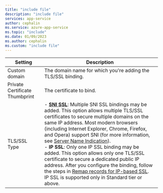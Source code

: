 ```yaml
---
title: "include file"
description: "include file"
services: app-service
author: cephalin
ms.service: azure-app-service
ms.topic: "include"
ms.date: 01/09/2023
ms.author: cephalin
ms.custom: "include file"
---
```


| Setting | Description |
|-|-|
| Custom domain | The domain name for which you're adding the TLS/SSL binding. |
| Private Certificate Thumbprint | The certificate to bind. |
| TLS/SSL Type | - **[SNI SSL](https://en.wikipedia.org/wiki/Server_Name_Indication)**: Multiple SNI SSL bindings may be added. This option allows multiple TLS/SSL certificates to secure multiple domains on the same IP address. Most modern browsers (including Internet Explorer, Chrome, Firefox, and Opera) support SNI (for more information, see [Server Name Indication](https://wikipedia.org/wiki/Server_Name_Indication)).<br />- **IP SSL**: Only one IP SSL binding may be added. This option allows only one TLS/SSL certificate to secure a dedicated public IP address. After you configure the binding, follow the steps in [Remap records for IP-based SSL](../articles/app-service/configure-ssl-bindings.md#remap-records-for-ip-based-ssl).<br/>IP SSL is supported only in Standard tier or above. |

